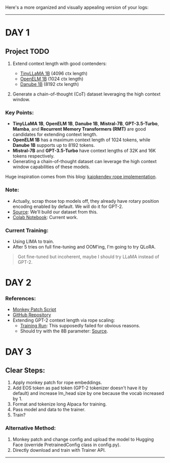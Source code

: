 Here's a more organized and visually appealing version of your logs:

---

# DAY 1

## Project TODO
1. Extend context length with good contenders:
   - [TinyLLaMA 1B](https://huggingface.co/yahma/tiny-llama-1b) (4096 ctx length)
   - [OpenELM 1B](https://arxiv.org/pdf/2404.14619.pdf) (1024 ctx length)
   - [Danube 1B](https://github.com/danube-ai/danube) (8192 ctx length)

2. Generate a chain-of-thought (CoT) dataset leveraging the high context window.

### Key Points:
- **TinyLLaMA 1B**, **OpenELM 1B**, **Danube 1B**, **Mistral-7B**, **GPT-3.5-Turbo**, **Mamba**, and **Recurrent Memory Transformers (RMT)** are good candidates for extending context length.
- **OpenELM 1B** has a maximum context length of 1024 tokens, while **Danube 1B** supports up to 8192 tokens.
- **Mistral-7B** and **GPT-3.5-Turbo** have context lengths of 32K and 16K tokens respectively.
- Generating a chain-of-thought dataset can leverage the high context window capabilities of these models.

Huge inspiration comes from this blog: [kaiokendev rope implementation](https://kaiokendev.github.io/til).

### Note:
- Actually, scrap those top models off, they already have rotary position encoding enabled by default. We will do it for GPT-2.
- [Source](https://x.com/KarelDoostrlnck/status/1724991014207930696): We'll build our dataset from this.
- [Colab Notebook](https://colab.research.google.com/drive/1CpsOiLiLYKeGrhmq579_FmtGsD5uZ3Qe#scrollTo=kqXyOOZZashX): Current work.

### Current Training:
- Using LIMA to train.
- After 5 tries on full fine-tuning and OOM'ing, I'm going to try QLoRA.

> Got fine-tuned but incoherent, maybe I should try LLaMA instead of GPT-2.

# DAY 2

### References:
- [Monkey Patch Script](https://github.com/kaiokendev/cutoff-len-is-context-len/blob/main/util/dope_llama_monkey_patch.py)
- [GitHub Repository](https://github.com/kaiokendev/cutoff-len-is-context-len)
- Extending GPT-2 context length via rope scaling:
  - [Training Run](https://wandb.ai/dumbal/huggingface/runs/omafkp4r?nw=nwuserdumbal): This supposedly failed for obvious reasons.
  - Should try with the 8B parameter: [Source](https://x.com/_xjdr/status/1819401339568640257).

# DAY 3

## Clear Steps:
1. Apply monkey patch for rope embeddings.
2. Add EOS token as pad token (GPT-2 tokenizer doesn't have it by default) and increase lm_head size by one because the vocab increased by 1.
3. Format and tokenize long Alpaca for training.
4. Pass model and data to the trainer.
5. Train?

### Alternative Method:
1. Monkey patch and change config and upload the model to Hugging Face (override PretrainedConfig class in config.py).
2. Directly download and train with Trainer API.

---
